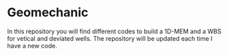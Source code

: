 # Geomechanic
In this repository you will find different codes to build a 1D-MEM and a WBS for vetical and deviated wells.
The repository will be updated each time I have a new code.
